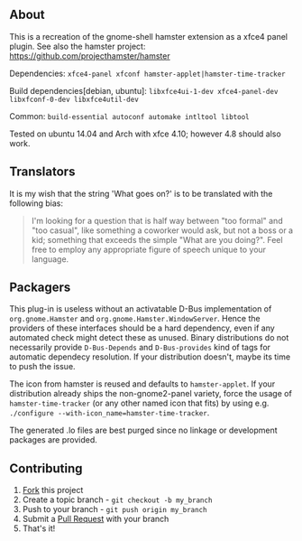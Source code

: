 ## About
This is a recreation of the gnome-shell hamster extension as a xfce4 panel plugin.
See also the hamster project: <https://github.com/projecthamster/hamster>

Dependencies: `xfce4-panel xfconf hamster-applet|hamster-time-tracker`

Build dependencies[debian, ubuntu]: `libxfce4ui-1-dev xfce4-panel-dev libxfconf-0-dev libxfce4util-dev`

Common: `build-essential autoconf automake intltool libtool`

Tested on ubuntu 14.04 and Arch with xfce 4.10; however 4.8 should also work.

## Translators
It is my wish that the string 'What goes on?' is to be translated with the following bias:
> I'm looking for a question that is half way between "too formal" and "too casual", 
> like something a coworker would ask, but not a boss or a kid; something that exceeds the simple "What are you doing?".
> Feel free to employ any appropriate figure of speech unique to your language.

## Packagers
This plug-in is useless without an activatable D-Bus implementation of 
`org.gnome.Hamster` and `org.gnome.Hamster.WindowServer`. Hence the 
providers of these interfaces should be a hard dependency, even if
any automated check might detect these as unused.
Binary distributions do not necessarily provide `D-Bus-Depends` and 
`D-Bus-provides` kind of tags for automatic dependecy resolution. 
If your distribution doesn't, maybe its time to push the issue.

The icon from hamster is reused and defaults to `hamster-applet`.
If your distribution already ships the non-gnome2-panel variety, force 
the usage of `hamster-time-tracker` (or any other named icon that fits)
by using e.g. `./configure --with-icon_name=hamster-time-tracker`.

The generated .lo files are best purged since no linkage or development 
packages are provided.

## Contributing

1. [Fork](https://github.com/projecthamster/xfce4-hamster-plugin/fork) this project
2. Create a topic branch - `git checkout -b my_branch`
3. Push to your branch - `git push origin my_branch`
4. Submit a [Pull Request](https://github.com/projecthamster/xfce4-hamster-plugin/pulls) with your branch
5. That's it!
